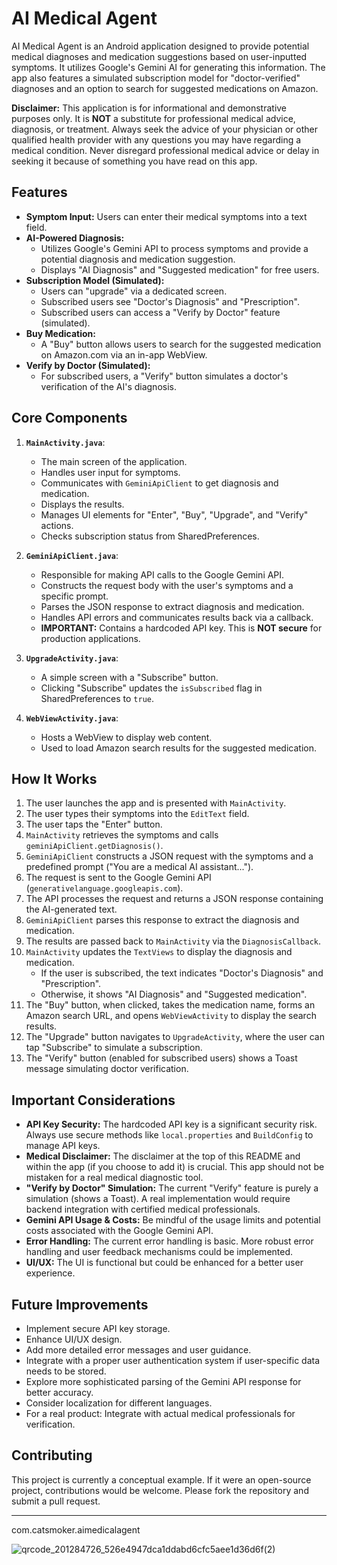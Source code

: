 # AI Medical Agent

AI Medical Agent is an Android application designed to provide potential medical diagnoses and medication suggestions based on user-inputted symptoms. It utilizes Google's Gemini AI for generating this information. The app also features a simulated subscription model for "doctor-verified" diagnoses and an option to search for suggested medications on Amazon.

**Disclaimer:** This application is for informational and demonstrative purposes only. It is **NOT** a substitute for professional medical advice, diagnosis, or treatment. Always seek the advice of your physician or other qualified health provider with any questions you may have regarding a medical condition. Never disregard professional medical advice or delay in seeking it because of something you have read on this app.

## Features

*   **Symptom Input:** Users can enter their medical symptoms into a text field.
*   **AI-Powered Diagnosis:**
    *   Utilizes Google's Gemini API to process symptoms and provide a potential diagnosis and medication suggestion.
    *   Displays "AI Diagnosis" and "Suggested medication" for free users.
*   **Subscription Model (Simulated):**
    *   Users can "upgrade" via a dedicated screen.
    *   Subscribed users see "Doctor's Diagnosis" and "Prescription".
    *   Subscribed users can access a "Verify by Doctor" feature (simulated).
*   **Buy Medication:**
    *   A "Buy" button allows users to search for the suggested medication on Amazon.com via an in-app WebView.
*   **Verify by Doctor (Simulated):**
    *   For subscribed users, a "Verify" button simulates a doctor's verification of the AI's diagnosis.

## Core Components

1.  **`MainActivity.java`**:
    *   The main screen of the application.
    *   Handles user input for symptoms.
    *   Communicates with `GeminiApiClient` to get diagnosis and medication.
    *   Displays the results.
    *   Manages UI elements for "Enter", "Buy", "Upgrade", and "Verify" actions.
    *   Checks subscription status from SharedPreferences.

2.  **`GeminiApiClient.java`**:
    *   Responsible for making API calls to the Google Gemini API.
    *   Constructs the request body with the user's symptoms and a specific prompt.
    *   Parses the JSON response to extract diagnosis and medication.
    *   Handles API errors and communicates results back via a callback.
    *   **IMPORTANT:** Contains a hardcoded API key. This is **NOT secure** for production applications.

3.  **`UpgradeActivity.java`**:
    *   A simple screen with a "Subscribe" button.
    *   Clicking "Subscribe" updates the `isSubscribed` flag in SharedPreferences to `true`.

4.  **`WebViewActivity.java`**:
    *   Hosts a WebView to display web content.
    *   Used to load Amazon search results for the suggested medication.

## How It Works

1.  The user launches the app and is presented with `MainActivity`.
2.  The user types their symptoms into the `EditText` field.
3.  The user taps the "Enter" button.
4.  `MainActivity` retrieves the symptoms and calls `geminiApiClient.getDiagnosis()`.
5.  `GeminiApiClient` constructs a JSON request with the symptoms and a predefined prompt ("You are a medical AI assistant...").
6.  The request is sent to the Google Gemini API (`generativelanguage.googleapis.com`).
7.  The API processes the request and returns a JSON response containing the AI-generated text.
8.  `GeminiApiClient` parses this response to extract the diagnosis and medication.
9.  The results are passed back to `MainActivity` via the `DiagnosisCallback`.
10. `MainActivity` updates the `TextViews` to display the diagnosis and medication.
    *   If the user is subscribed, the text indicates "Doctor's Diagnosis" and "Prescription".
    *   Otherwise, it shows "AI Diagnosis" and "Suggested medication".
11. The "Buy" button, when clicked, takes the medication name, forms an Amazon search URL, and opens `WebViewActivity` to display the search results.
12. The "Upgrade" button navigates to `UpgradeActivity`, where the user can tap "Subscribe" to simulate a subscription.
13. The "Verify" button (enabled for subscribed users) shows a Toast message simulating doctor verification.

## Important Considerations

*   **API Key Security:** The hardcoded API key is a significant security risk. Always use secure methods like `local.properties` and `BuildConfig` to manage API keys.
*   **Medical Disclaimer:** The disclaimer at the top of this README and within the app (if you choose to add it) is crucial. This app should not be mistaken for a real medical diagnostic tool.
*   **"Verify by Doctor" Simulation:** The current "Verify" feature is purely a simulation (shows a Toast). A real implementation would require backend integration with certified medical professionals.
*   **Gemini API Usage & Costs:** Be mindful of the usage limits and potential costs associated with the Google Gemini API.
*   **Error Handling:** The current error handling is basic. More robust error handling and user feedback mechanisms could be implemented.
*   **UI/UX:** The UI is functional but could be enhanced for a better user experience.

## Future Improvements

*   Implement secure API key storage.
*   Enhance UI/UX design.
*   Add more detailed error messages and user guidance.
*   Integrate with a proper user authentication system if user-specific data needs to be stored.
*   Explore more sophisticated parsing of the Gemini API response for better accuracy.
*   Consider localization for different languages.
*   For a real product: Integrate with actual medical professionals for verification.

## Contributing

This project is currently a conceptual example. If it were an open-source project, contributions would be welcome. Please fork the repository and submit a pull request.

---

com.catsmoker.aimedicalagent

![qrcode_201284726_526e4947dca1ddabd6cfc5aee1d36d6f(2)](https://github.com/user-attachments/assets/08ee5de5-214b-41af-bc53-93e76a5c0228)
